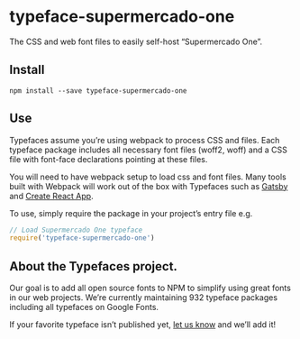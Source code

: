 
# typeface-supermercado-one

The CSS and web font files to easily self-host “Supermercado One”.

## Install

`npm install --save typeface-supermercado-one`

## Use

Typefaces assume you’re using webpack to process CSS and files. Each typeface
package includes all necessary font files (woff2, woff) and a CSS file with
font-face declarations pointing at these files.

You will need to have webpack setup to load css and font files. Many tools built
with Webpack will work out of the box with Typefaces such as [Gatsby](https://github.com/gatsbyjs/gatsby)
and [Create React App](https://github.com/facebookincubator/create-react-app).

To use, simply require the package in your project’s entry file e.g.

```javascript
// Load Supermercado One typeface
require('typeface-supermercado-one')
```

## About the Typefaces project.

Our goal is to add all open source fonts to NPM to simplify using great fonts in
our web projects. We’re currently maintaining 932 typeface packages
including all typefaces on Google Fonts.

If your favorite typeface isn’t published yet, [let us know](https://github.com/KyleAMathews/typefaces)
and we’ll add it!
